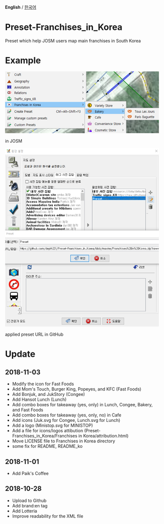 ﻿**English** / [한국어](README_ko.md)

# Preset-Franchises_in_Korea
Preset which help JOSM users map main franchises in South Korea

# Example
![in JOSM](image/En.png)

in JOSM

![applied preset URL in GitHub](image/applyURL.png)

applied preset URL in GitHub

# Update
## 2018-11-03
* Modify the icon for Fast Foods
* Add Mom's Touch, Burger King, Popeyes, and KFC (Fast Foods)
* Add Bonjuk, and JukStory (Congee)
* Add Hansot Lunch (Lunch)
* Add combo boxes for takeaway (yes, only) in Lunch, Congee, Bakery, and Fast Foods
* Add combo boxes for takeaway (yes, only, no) in Cafe
* Add icons (Juk.svg for Congee, Lunch.svg for Lunch)
* Add a logo (Ministop.svg for MINISTOP)
* Add a file for icons/logos attibution (Preset-Franchises_in_Korea/Franchises in Korea/attribution.html)
* Move LICENSE file to Franchises in Korea directory
* some fix for README, README_ko

## 2018-11-01
* Add Paik's Coffee

## 2018-10-28
* Upload to Github
* Add brand:en tag
* Add Lotteria
* Improve readability for the XML file
